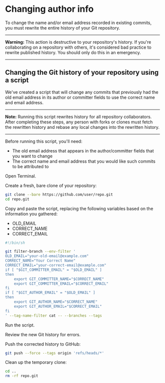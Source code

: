 # Changing author info

To change the name and/or email address recorded in existing commits, you must rewrite the entire history
of your Git repository.

---

**Warning:** This action is destructive to your repository's history. If you're collaborating on a repository
with others, it's considered bad practice to rewrite published history. You should only do this in an emergency.

---

## Changing the Git history of your repository using a script

We've created a script that will change any commits that previously had the old email address in its author or
committer fields to use the correct name and email address.

---

**Note:** Running this script rewrites history for all repository collaborators. After completing these steps, any
person with forks or clones must fetch the rewritten history and rebase any local changes into the rewritten history.

---

Before running this script, you'll need:

* The old email address that appears in the author/committer fields that you want to change
* The correct name and email address that you would like such commits to be attributed to

Open Terminal.

Create a fresh, bare clone of your repository:

```bash
git clone --bare https://github.com/user/repo.git
cd repo.git
```

Copy and paste the script, replacing the following variables based on the information you gathered:

* OLD_EMAIL
* CORRECT_NAME
* CORRECT_EMAIL

```sh
#!/bin/sh

git filter-branch --env-filter '
OLD_EMAIL="your-old-email@example.com"
CORRECT_NAME="Your Correct Name"
CORRECT_EMAIL="your-correct-email@example.com"
if [ "$GIT_COMMITTER_EMAIL" = "$OLD_EMAIL" ]
then
    export GIT_COMMITTER_NAME="$CORRECT_NAME"
    export GIT_COMMITTER_EMAIL="$CORRECT_EMAIL"
fi
if [ "$GIT_AUTHOR_EMAIL" = "$OLD_EMAIL" ]
then
    export GIT_AUTHOR_NAME="$CORRECT_NAME"
    export GIT_AUTHOR_EMAIL="$CORRECT_EMAIL"
fi
' --tag-name-filter cat -- --branches --tags
```

Run the script.

Review the new Git history for errors.

Push the corrected history to GitHub:

```bash
git push --force --tags origin 'refs/heads/*'
```

Clean up the temporary clone:

```bash
cd ..
rm -rf repo.git
```
